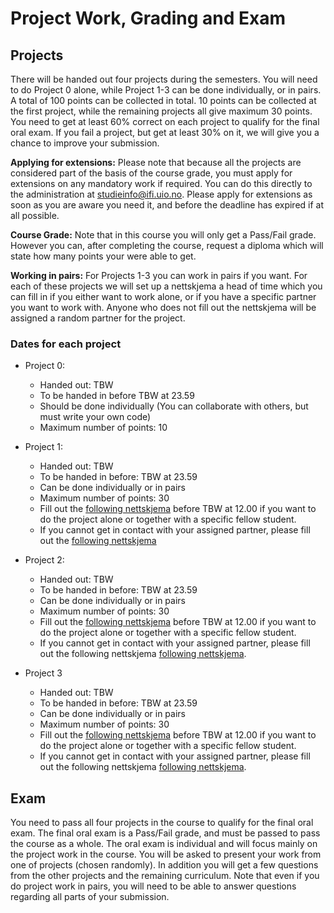 # Project Work, Grading and Exam

## Projects

There will be handed out four projects during the semesters. You will need to do Project 0 alone, while Project 1-3 can be done individually, or in pairs. A total of 100 points can be collected in total. 10 points can be collected at the first project, while the remaining projects all give maximum 30 points. You need to get at least 60% correct on each project to qualify for the final oral exam. If you fail a project, but get at least 30% on it, we will give you a chance to improve your submission.

**Applying for extensions:** Please note that because all the projects are considered part of the basis of the course grade, you must apply for extensions on any mandatory work if required. You can do this directly to the administration at [studieinfo@ifi.uio.no](mailto:studieinfo@ifi.uio.no). Please apply for extensions as soon as you are aware you need it, and before the deadline has expired if at all possible.

**Course Grade:** Note that in this course you will only get a Pass/Fail grade. However you can, after completing the course, request a diploma which will state how many points your were able to get.

**Working in pairs:** For Projects 1-3 you can work in pairs if you want. For each of these projects we will set up a nettskjema a head of time which you can fill in if you either want to work alone, or if you have a specific partner you want to work with. Anyone who does not fill out the nettskjema will be assigned a random partner for the project.

### Dates for each project

- Project 0:

  - Handed out: TBW
  - To be handed in before TBW at 23.59
  - Should be done individually (You can collaborate with others, but must write your own code)
  - Maximum number of points: 10

- Project 1:

  - Handed out: TBW
  - To be handed in before: TBW at 23.59
  - Can be done individually or in pairs
  - Maximum number of points: 30
  - Fill out the [following nettskjema](https://nettskjema.no/a/) before TBW at 12.00 if you want to do the project alone or together with a specific fellow student.
  - If you cannot get in contact with your assigned partner, please fill out the [following nettskjema](https://nettskjema.no/a/)

- Project 2:

  - Handed out: TBW
  - To be handed in before: TBW at 23.59
  - Can be done individually or in pairs
  - Maximum number of points: 30
  - Fill out the [following nettskjema](https://nettskjema.no/a/) before TBW at 12.00 if you want to do the project alone or together with a specific fellow student.
  - If you cannot get in contact with your assigned partner, please fill out the following nettskjema [following nettskjema](https://nettskjema.no/a/).

- Project 3
  - Handed out: TBW
  - To be handed in before: TBW at 23.59
  - Can be done individually or in pairs
  - Maximum number of points: 30
  - Fill out the [following nettskjema](https://nettskjema.no/a/215491) before TBW at 12.00 if you want to do the project alone or together with a specific fellow student.
  - If you cannot get in contact with your assigned partner, please fill out the following nettskjema [following nettskjema](https://nettskjema.no/a/).

## Exam

You need to pass all four projects in the course to qualify for the final oral exam. The final oral exam is a Pass/Fail grade, and must be passed to pass the course as a whole. The oral exam is individual and will focus mainly on the project work in the course. You will be asked to present your work from one of projects (chosen randomly). In addition you will get a few questions from the other projects and the remaining curriculum. Note that even if you do project work in pairs, you will need to be able to answer questions regarding all parts of your submission.
